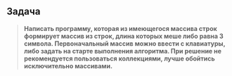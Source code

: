 ## Задача
> **Написать программу, которая из имеющегося массива строк формирует массив из строк, длина которых меше либо равна 3 символа. Первоначальный массив можно ввести с клавиатуры, либо задать на старте выполнения алгоритма. При решение не рекомендуется пользоваться коллекциями, лучше обойтись исключительно массивами.**

